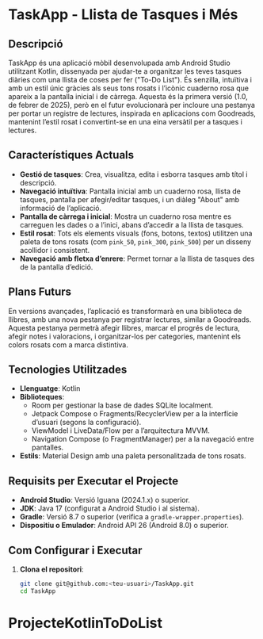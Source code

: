 # TaskApp - Llista de Tasques i Més

## Descripció
TaskApp és una aplicació mòbil desenvolupada amb Android Studio utilitzant Kotlin, dissenyada per ajudar-te a organitzar les teves tasques diàries com una llista de coses per fer ("To-Do List"). És senzilla, intuïtiva i amb un estil únic gràcies als seus tons rosats i l’icònic cuaderno rosa que apareix a la pantalla inicial i de càrrega. Aquesta és la primera versió (1.0, de febrer de 2025), però en el futur evolucionarà per incloure una pestanya per portar un registre de lectures, inspirada en aplicacions com Goodreads, mantenint l’estil rosat i convertint-se en una eina versàtil per a tasques i lectures.

## Característiques Actuals
- **Gestió de tasques**: Crea, visualitza, edita i esborra tasques amb títol i descripció.
- **Navegació intuïtiva**: Pantalla inicial amb un cuaderno rosa, llista de tasques, pantalla per afegir/editar tasques, i un diàleg "About" amb informació de l’aplicació.
- **Pantalla de càrrega i inicial**: Mostra un cuaderno rosa mentre es carreguen les dades o a l’inici, abans d’accedir a la llista de tasques.
- **Estil rosat**: Tots els elements visuals (fons, botons, textos) utilitzen una paleta de tons rosats (com `pink_50`, `pink_300`, `pink_500`) per un disseny acollidor i consistent.
- **Navegació amb fletxa d’enrere**: Permet tornar a la llista de tasques des de la pantalla d’edició.

## Plans Futurs
En versions avançades, l’aplicació es transformarà en una biblioteca de llibres, amb una nova pestanya per registrar lectures, similar a Goodreads. Aquesta pestanya permetrà afegir llibres, marcar el progrés de lectura, afegir notes i valoracions, i organitzar-los per categories, mantenint els colors rosats com a marca distintiva.

## Tecnologies Utilitzades
- **Llenguatge**: Kotlin
- **Biblioteques**:
  - Room per gestionar la base de dades SQLite localment.
  - Jetpack Compose o Fragments/RecyclerView per a la interfície d’usuari (segons la configuració).
  - ViewModel i LiveData/Flow per a l’arquitectura MVVM.
  - Navigation Compose (o FragmentManager) per a la navegació entre pantalles.
- **Estils**: Material Design amb una paleta personalitzada de tons rosats.

## Requisits per Executar el Projecte
- **Android Studio**: Versió Iguana (2024.1.x) o superior.
- **JDK**: Java 17 (configurat a Android Studio i al sistema).
- **Gradle**: Versió 8.7 o superior (verifica a `gradle-wrapper.properties`).
- **Dispositiu o Emulador**: Android API 26 (Android 8.0) o superior.

## Com Configurar i Executar
1. **Clona el repositori**:
   ```bash
   git clone git@github.com:<teu-usuari>/TaskApp.git
   cd TaskApp
# ProjecteKotlinToDoList
